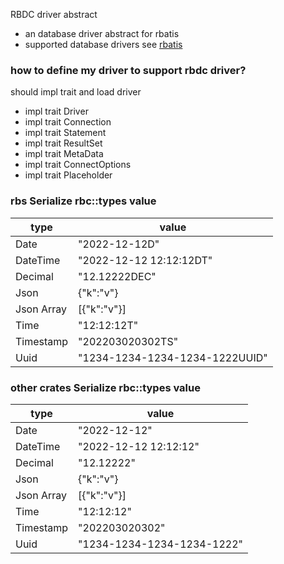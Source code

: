 RBDC driver abstract

* an database driver abstract for rbatis
* supported database drivers see [rbatis](https://github.com/rbatis/rbatis)

### how to define my driver to support rbdc driver?
should impl trait and load driver
* impl trait Driver
* impl trait Connection
* impl trait Statement
* impl trait ResultSet
* impl trait MetaData
* impl trait ConnectOptions
* impl trait Placeholder



### rbs Serialize rbc::types value

| type       | value                          |
|------------|--------------------------------|
| Date       | "2022-12-12D"                  |
| DateTime   | "2022-12-12 12:12:12DT"        |
| Decimal    | "12.12222DEC"                  |
| Json       | {"k":"v"}                      |
| Json Array | [{"k":"v"}]                    |
| Time       | "12:12:12T"                    |
| Timestamp  | "202203020302TS"               |
| Uuid       | "1234-1234-1234-1234-1222UUID" |

### other crates Serialize rbc::types value

| type       | value                      |
|------------|----------------------------|
| Date       | "2022-12-12"               |
| DateTime   | "2022-12-12 12:12:12"      |
| Decimal    | "12.12222"                 |
| Json       | {"k":"v"}                  |
| Json Array | [{"k":"v"}]                |
| Time       | "12:12:12"                 |
| Timestamp  | "202203020302"             |
| Uuid       | "1234-1234-1234-1234-1222" |

